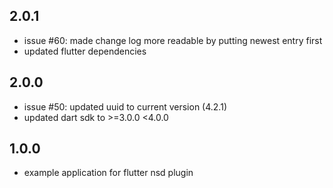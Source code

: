 ## 2.0.1

* issue #60: made change log more readable by putting newest entry first
* updated flutter dependencies

## 2.0.0

* issue #50: updated uuid to current version (4.2.1)
* updated dart sdk to >=3.0.0 <4.0.0

## 1.0.0

* example application for flutter nsd plugin
